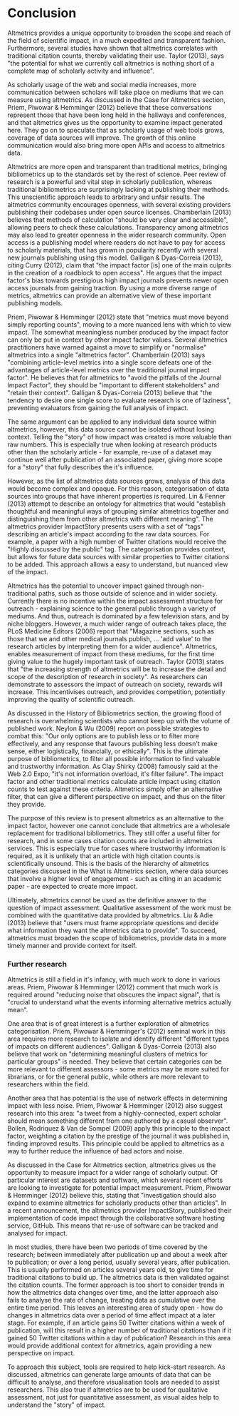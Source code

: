 # Conclusion

Altmetrics provides a unique opportunity to broaden the scope and reach of the field of scientific impact, in a much expedited and transparent fashion. Furthermore, several studies have shown that altmetrics correlates with traditional citation counts, thereby validating their use. Taylor (2013), says "the potential for what we currently call altmetrics is nothing short of a complete map of scholarly activity and influence".

As scholarly usage of the web and social media increases, more communication between scholars will take place on mediums that we can measure using altmetrics. As discussed in the Case for Altmetrics section, Priem, Piwowar & Hemminger (2012) believe that these conversations represent those that have been long held in the hallways and conferences, and that altmetrics gives us the opportunity to examine impact generated here. They go on to speculate that as scholarly usage of web tools grows, coverage of data sources will improve. The growth of this online communication would also bring more open APIs and access to altmetrics data.

Altmetrics are more open and transparent than traditional metrics, bringing bibliometrics up to the standards set by the rest of science. Peer review of research is a powerful and vital step in scholarly publication, whereas traditional bibliometrics are surprisingly lacking at publishing their methods. This unscientific approach leads to arbitrary and unfair results. The altmetrics community encourages openness, with several existing providers publishing their codebases under open source licenses. Chamberlain (2013) believes that methods of calculation "should be very clear and accessible", allowing peers to check these calculations. Transparency among altmetrics may also lead to greater openness in the wider research community. Open access is a publishing model where readers do not have to pay for access to scholarly materials, that has grown in popularity recently with several new journals publishing using this model. Galligan & Dyas-Correia (2013), citing Curry (2012), claim that "the impact factor [is] one of the main culprits in the creation of a roadblock to open access". He argues that the impact factor's bias towards prestigious high impact journals prevents newer open access journals from gaining traction. By using a more diverse range of metrics, altmetrics can provide an alternative view of these important publishing models.

Priem, Piwowar & Hemminger (2012) state that "metrics must move beyond simply reporting counts", moving to a more nuanced lens with which to view impact. The somewhat meaningless number produced by the impact factor can only be put in context by other impact factor values. Several altmetrics practitioners have warned against a move to simplify or "normalise" altmetrics into a single "altmetrics factor". Chamberlain (2013) says "combining article-level metrics into a single score defeats one of the advantages of article-level metrics over the traditional journal impact factor". He believes that for altmetrics to "avoid the pitfalls of the Journal Impact Factor", they should be "important to different stakeholders" and "retain their context". Galligan & Dyas-Correia (2013) believe that "the tendency to desire one single score to evaluate research is one of laziness", preventing evaluators from gaining the full analysis of impact.

The same argument can be applied to any individual data source within altmetrics, however, this data source cannot be isolated without losing context. Telling the "story" of how impact was created is more valuable than raw numbers. This is especially true when looking at research products other than the scholarly article - for example, re-use of a dataset may continue well after publication of an associated paper, giving more scope for a "story" that fully describes the it's influence.

However, as the list of altmetrics data sources grows, analysis of this data would become complex and opaque. For this reason, categorisation of data sources into groups that have inherent properties is required. Lin & Fenner (2013) attempt to describe an ontology for altmetrics that would "establish thoughtful and meaningful ways of grouping similar altmetrics together and distinguishing them from other altmetrics with different meaning". The altmetrics provider ImpactStory presents users with a set of "tags" describing an article's impact according to the raw data sources. For example, a paper with a high number of Twitter citations would receive the "Highly discussed by the public" tag. The categorisation provides context, but allows for future data sources with similar properties to Twitter citations to be added. This approach allows a easy to understand, but nuanced view of the impact.

Altmetrics has the potential to uncover impact gained through non-traditional paths, such as those outside of science and in wider society. Currently there is no incentive within the impact assessment structure for outreach - explaining science to the general public through a variety of mediums. And thus, outreach is dominated by a few television stars, and by niche bloggers. However, a much wider range of outreach takes place, the PLoS Medicine Editors (2006) report that "Magazine sections, such as those that we and other medical journals publish, ... 'add value' to the research articles by interpreting them for a wider audience". Altmetrics, enables measurement of impact from these mediums, for the first time giving value to the hugely important task of outreach. Taylor (2013) states that "the increasing strength of altmetrics will be to increase the detail and scope of the description of research in society". As researchers can demonstrate to assessors the impact of outreach on society, rewards will increase. This incentivises outreach, and provides competition, potentially improving the quality of scientific outreach.

As discussed in the History of Bibliometrics section, the growing flood of research is overwhelming scientists who cannot keep up with the volume of published work. Neylon & Wu (2009) report on possible strategies to combat this: "Our only options are to publish less or to filter more effectively, and any response that favours publishing less doesn't make sense, either logistically, financially, or ethically". This is the ultimate purpose of bibliometrics, to filter all possible information to find valuable and trustworthy information. As Clay Shirky (2008) famously said at the Web 2.0 Expo, "it's not information overload, it's filter failure". The impact factor and other traditional metrics calculate article impact using citation counts to test against these criteria. Altmetrics simply offer an alternative filter, that can give a different perspective on impact, and thus on the filter they provide.

The purpose of this review is to present altmetrics as an alternative to the impact factor, however one cannot conclude that altmetrics are a wholesale replacement for traditional bibliometrics. They still offer a useful filter for research, and in some cases citation counts are included in altmetrics services. This is especially true for cases where trustworthy information is required, as it is unlikely that an article with high citation counts is scientifically unsound. This is the basis of the hierarchy of altmetrics categories discussed in the What is Altmetrics section, where data sources that involve a higher level of engagement - such as citing in an academic paper - are expected to create more impact.

Ultimately, altmetrics cannot be used as the definitive answer to the question of impact assessment. Qualitative assessment of the work must be combined with the quantitative data provided by altmetrics. Liu & Adie (2013) believe that "users must frame appropriate questions and decide what information they want the altmetrics data to provide". To succeed, altmetrics must broaden the scope of bibliometrics, provide data in a more timely manner and provide context for itself.

### Further research

Altmetrics is still a field in it's infancy, with much work to done in various areas. Priem, Piwowar & Hemminger (2012) comment that much work is required around "reducing noise that obscures the impact signal", that is "crucial to understand what the events informing alternative metrics actually mean".

One area that is of great interest is a further exploration of altmetrics categorisation. Priem, Piwowar & Hemminger's (2012) seminal work in this area requires more research to isolate and identify different "different types of impacts on different audiences". Galligan & Dyas-Correia (2013) also believe that work on "determining meaningful clusters of metrics for particular groups" is needed. They believe that certain categories can be more relevant to different assessors - some metrics may be more suited for librarians, or for the general public, while others are more relevant to researchers within the field.

Another area that has potential is the use of network effects in determining impact with less noise. Priem, Piwowar & Hemminger (2012) also suggest research into this area: "a tweet from a highly-connected, expert scholar should mean something different from one authored by a casual observer". Bollen, Rodriquez & Van de Sompel (2009) apply this principle to the impact factor, weighting a citation by the prestige of the journal it was published in, finding improved results. This principle could be applied to altmetrics as a way to further reduce the influence of bad actors and noise.

As discussed in the Case for Altmetrics section, altmetrics gives us the opportunity to measure impact for a wider range of scholarly output. Of particular interest are datasets and software, which several recent efforts are looking to investigate for potential impact measurement. Priem, Piwowar & Hemminger (2012) believe this, stating that "investigation should also expand to examine altmetrics for scholarly products other than articles". In a recent announcement, the altmetrics provider ImpactStory, published their implementation of code impact through the collaborative software hosting service, GitHub. This means that re-use of software can be tracked and analysed for impact.

In most studies, there have been two periods of time covered by the research; between immediately after publication up and about a week after to publication; or over a long period, usually several years, after publication. This is usually performed on articles several years old, to give time for traditional citations to build up. The altmetrics data is then validated against the citation counts. The former approach is too short to consider trends in how the altmetrics data changes over time, and the latter approach also fails to analyse the rate of change, treating data as cumulative over the entire time period. This leaves an interesting area of study open - how do changes in altmetrics data over a period of time affect impact at a later stage. For example, if an article gains 50 Twitter citations within a week of publication, will this result in a higher number of traditional citations than if it gained 50 Twitter citations within a day of publication? Research in this area would provide additional context for altmetrics, again providing a new perspective on impact.

To approach this subject, tools are required to help kick-start research. As discussed, altmetrics can generate large amounts of data that can be difficult to analyse, and therefore visualisation tools are needed to assist researchers. This also true if altmetrics are to be used for qualitative assessment, not just for quantitative assessment, as visual aides help to understand the "story" of impact.